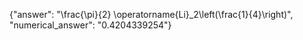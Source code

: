 {"answer": "\\frac{\\pi}{2} \\operatorname{Li}_2\\left(\\frac{1}{4}\\right)", "numerical_answer": "0.4204339254"}